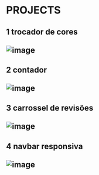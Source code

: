 # PROJECTS

## 1 trocador de cores <br > <br > ![image](https://github.com/luisgomes2002/projects-js/assets/85139913/ed03b570-241d-4869-bf71-09354f2e2e6e)

## 2 contador <br > <br >![image](https://github.com/luisgomes2002/projects-js/assets/85139913/b7f2744b-531e-4d2f-a488-edf146b9c4ef)

## 3 carrossel de revisões  <br > <br >![image](https://github.com/luisgomes2002/projects-js/assets/85139913/adac5154-a9f7-4229-9d6a-2557892ef01b)

## 4 navbar responsiva  <br >  <br >![image](https://github.com/luisgomes2002/projects-js/assets/85139913/18cebf79-978e-4668-8a94-fa770c20d667)

